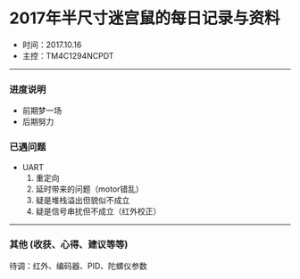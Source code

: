 # 2017年半尺寸迷宫鼠的每日记录与资料
- 时间：2017.10.16
- 主控：TM4C1294NCPDT
***

### 进度说明
- 前期梦一场
- 后期努力


### 已遇问题
- UART	
	1. 重定向
	2. 延时带来的问题（motor错乱）
	3. 疑是堆栈溢出但貌似不成立
	4. 疑是信号串扰但不成立（红外校正）
***
### 其他 (收获、心得、建议等等)
待调：红外、编码器、PID、陀螺仪参数
